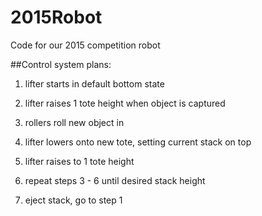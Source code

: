 # 2015Robot
Code for our 2015 competition robot

##Control system plans:
1. lifter starts in default bottom state

2. lifter raises 1 tote height when object is captured

3. rollers roll new object in

4. lifter lowers onto new tote, setting current stack on top

5. lifter raises to 1 tote height

6. repeat steps 3 - 6 until desired stack height

7. eject stack, go to step 1

